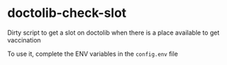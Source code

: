 # doctolib-check-slot
Dirty script to get a slot on doctolib when there is a place available to get vaccination

To use it, complete the ENV variables in the `config.env` file
